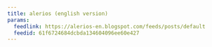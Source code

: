 ```yaml
---
title: alerios (english version)
params:
  feedlink: https://alerios-en.blogspot.com/feeds/posts/default
  feedid: 61f6724684dcbda134604096ee60e427
---
```

